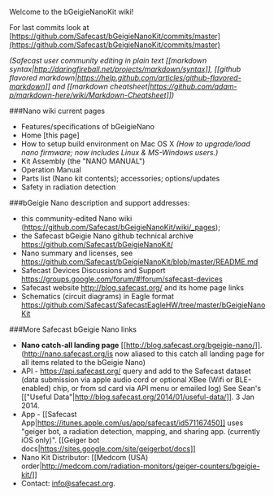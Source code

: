 Welcome to the bGeigieNanoKit wiki!

For last commits look at [https://github.com/Safecast/bGeigieNanoKit/commits/master](https://github.com/Safecast/bGeigieNanoKit/commits/master)

*(Safecast user community editing in plain text [[markdown syntax|http://daringfireball.net/projects/markdown/syntax]], [[github flavored markdown|https://help.github.com/articles/github-flavored-markdown]] and [[markdown cheatsheet|https://github.com/adam-p/markdown-here/wiki/Markdown-Cheatsheet]])*

###Nano wiki current pages
* Features/specifications of bGeigieNano
* Home [this page]
* How to setup build environment on Mac OS X  *(How to upgrade/load nano firmware; now includes Linux & MS-Windows users.)*
* Kit Assembly (the "NANO MANUAL") 
* Operation Manual 
* Parts list (Nano kit contents); accessories; options/updates
* Safety in radiation detection

###bGeigie Nano description and support addresses: 
* this community-edited Nano wiki (https://github.com/Safecast/bGeigieNanoKit/wiki/_pages);
* the Safecast bGeigie Nano github technical archive https://github.com/Safecast/bGeigieNanoKit/
* Nano summary and licenses, see https://github.com/Safecast/bGeigieNanoKit/blob/master/README.md
* Safecast Devices Discussions and Support https://groups.google.com/forum/#!forum/safecast-devices 
* Safecast website http://blog.safecast.org/  and its home page links
* Schematics (circuit diagrams) in Eagle format https://github.com/Safecast/SafecastEagleHW/tree/master/bGeigieNanoKit

###More Safecast bGeigie Nano links 
* **Nano catch-all landing page** [[http://blog.safecast.org/bgeigie-nano/]]. (http://nano.safecast.org/is now aliased to this catch all landing page for all items related to the bGeigie Nano) 
* API - https://api.safecast.org/ query and add to the Safecast dataset (data submission via apple audio cord or optional XBee (Wifi or BLE-enabled) chip, or from sd card via API menu or emailed log) See Sean's [["Useful Data"|http://blog.safecast.org/2014/01/useful-data/]]. 3 Jan 2014. 
* App - [[Safecast App|https://itunes.apple.com/us/app/safecast/id571167450]] uses "geiger bot, a radiation detection, mapping, and sharing app. (currently iOS only)". [[Geiger bot docs|https://sites.google.com/site/geigerbot/docs]]
* Nano Kit Distributor: [[Medcom (USA) order|http://medcom.com/radiation-monitors/geiger-counters/bgeigie-kit/]]
* Contact: info@safecast.org.


